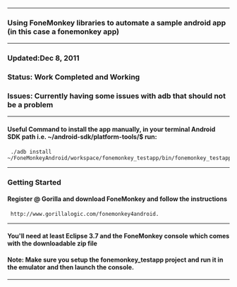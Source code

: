 ***
### Using FoneMonkey libraries to automate a sample android app (in this case a fonemonkey app)
*** 
### Updated:Dec 8, 2011 
### Status: Work Completed and Working
### Issues: Currently having some issues with adb that should not be a problem
***
#### Useful Command to install the app manually, in your terminal Android SDK path i.e. ~/android-sdk/platform-tools/$ run: 
     ./adb install ~/FoneMonkeyAndroid/workspace/fonemonkey_testapp/bin/fonemonkey_testapp.apk
***
### Getting Started
#### Register @  Gorilla and download FoneMonkey and follow the instructions
     http://www.gorillalogic.com/fonemonkey4android.
***
#### You'll need at least  Eclipse 3.7 and the FoneMonkey console which comes with the downloadable zip file
#### Note: Make sure you setup the fonemonkey_testapp project and run it in the emulator and then launch the console.
***

